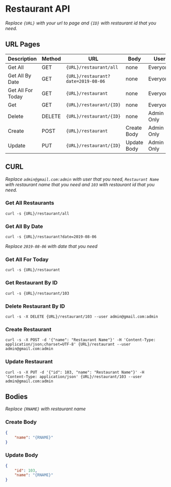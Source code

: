 # Restaurant API
_Replace `{URL}` with your url to page and `{ID}` with restaurant id that you need._

## URL Pages
Description | Method | URL | Body | User
----------- | ------ | --- | ---- | ---------
Get All | GET | `{URL}/restaurant/all` | none | Everyone
Get All By Date | GET | `{URL}/restaurant?date=2019-08-06` | none | Everyone
Get All For Today | GET | `{URL}/restaurant` | none | Everyone
Get | GET | `{URL}/restaurant/{ID}` | none | Everyone
Delete | DELETE  | `{URL}/restaurant/{ID}` | none | Admin Only
Create | POST | `{URL}/restaurant` | Create Body | Admin Only
Update | PUT | `{URL}/restaurant/{ID}` | Update Body | Admin Only


## CURL
_Replace `admin@gmail.com:admin` with user that you need, `Restaurant Name` with restaurant name that you need and `103` with restaurant id that you need._

### Get All Restaurants
`curl -s {URL}/restaurant/all`

### Get All By Date
`curl -s {URL}/restaurant?date=2019-08-06`

_Replace `2019-08-06` with date that you need_

### Get All For Today
`curl -s {URL}/restaurant`

### Get Restaurant By ID
`curl -s {URL}/restaurant/103`

### Delete Restaurant By ID
`curl -s -X DELETE {URL}/restaurant/103 --user admin@gmail.com:admin`

### Create Restaurant
`curl -s -X POST -d '{"name": "Restaurant Name"}' -H 'Content-Type: application/json;charset=UTF-8' {URL}/restaurant --user admin@gmail.com:admin`

### Update Restaurant
`curl -s -X PUT -d '{"id": 103, "name": "Restaurant Name"}' -H 'Content-Type: application/json' {URL}/restaurant/103 --user admin@gmail.com:admin`

## Bodies
_Replace `{RNAME}` with restaurant name_
### Create Body
```json
{
    "name": "{RNAME}"
}
```

### Update Body
```json
{
    "id": 103,
    "name": "{RNAME}"
}
```